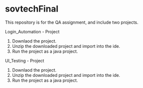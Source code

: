 # sovtechFinal
This repository is for the QA assignment, and include two projects.

Login_Automation - Project

1. Downlaod the project. 
2. Unzip the downloaded project and import into the ide. 
3. Run the project as a java project.


UI_Testing - Project 
1. Downlaod the project. 
2. Unzip the downloaded project and import into the ide. 
3. Run the project as a java project.
